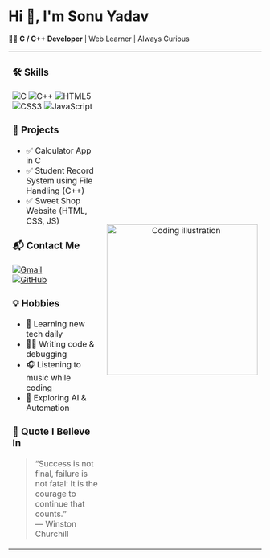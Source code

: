 <h1 align="left">Hi 👋, I'm Sonu Yadav</h1>

<p align="left">
  🧑‍💻 <b>C / C++ Developer</b> | Web Learner | Always Curious
</p>

<table>
  <tr>
    <td>

<!-- Left Side Content -->

### 🛠️ Skills

![C](https://img.shields.io/badge/-C-00599C?style=for-the-badge&logo=c&logoColor=white)
![C++](https://img.shields.io/badge/-C++-00599C?style=for-the-badge&logo=c%2B%2B&logoColor=white)
![HTML5](https://img.shields.io/badge/-HTML5-E34F26?style=for-the-badge&logo=html5&logoColor=white)
![CSS3](https://img.shields.io/badge/-CSS3-1572B6?style=for-the-badge&logo=css3&logoColor=white)
![JavaScript](https://img.shields.io/badge/-JavaScript-F7DF1E?style=for-the-badge&logo=javascript&logoColor=black)

### 📁 Projects

- ✅ Calculator App in C  
- ✅ Student Record System using File Handling (C++)  
- ✅ Sweet Shop Website (HTML, CSS, JS)

### 📬 Contact Me

[![Gmail](https://img.shields.io/badge/Gmail-D14836?style=for-the-badge&logo=gmail&logoColor=white)](mailto:youremail@example.com)  
[![GitHub](https://img.shields.io/badge/GitHub-000?style=for-the-badge&logo=github&logoColor=white)](https://github.com/yourusername)

### 💡 Hobbies

- 🌱 Learning new tech daily  
- 👨‍💻 Writing code & debugging  
- 🎧 Listening to music while coding  
- 🤖 Exploring AI & Automation

### 🧠 Quote I Believe In

> “Success is not final, failure is not fatal: It is the courage to continue that counts.”  
> — Winston Churchill

</td>

<!-- Right Side Image -->

<td align="center">
  <img src="https://github.com/yourusername/yourrepo/raw/main/profile-pic.jpg" width="300" alt="Coding illustration" />
</td>
  </tr>
</table>
